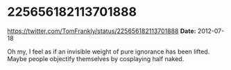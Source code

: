# 225656182113701888
https://twitter.com/TomFrankly/status/225656182113701888
**Date:** 2012-07-18

Oh my, I feel as if an invisible weight of pure ignorance has been lifted. Maybe people objectify themselves by cosplaying half naked.
